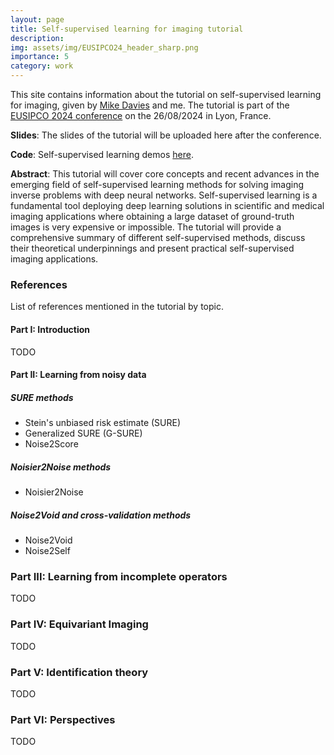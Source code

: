 ```yaml
---
layout: page
title: Self-supervised learning for imaging tutorial
description: 
img: assets/img/EUSIPCO24_header_sharp.png
importance: 5
category: work
---
```

This site contains information about the tutorial on self-supervised learning for imaging, given by [Mike Davies](https://www.eng.ed.ac.uk/about/people/professor-michael-e-davies) and me.
The tutorial is part of the [EUSIPCO 2024 conference](https://eusipcolyon.sciencesconf.org/resource/page/id/28) on the 26/08/2024 in Lyon, France.

**Slides**: The slides of the tutorial will be uploaded here after the conference.

**Code**: Self-supervised learning demos [here](https://deepinv.github.io/deepinv/auto_examples/index.html#self-supervised-learning).


**Abstract**: This tutorial will cover core concepts and recent advances in the emerging field of self-supervised
learning methods for solving imaging inverse problems with deep neural networks.
Self-supervised learning is a fundamental tool deploying deep learning solutions in scientific and medical
imaging applications where obtaining a large dataset of ground-truth images is very expensive or impossible.
The tutorial will provide a comprehensive summary of different self-supervised methods, 
discuss their theoretical underpinnings and present practical self-supervised imaging applications.

### References
List of references mentioned in the tutorial by topic.

#### Part I: Introduction

TODO

#### Part II: Learning from noisy data

##### SURE methods
- Stein's unbiased risk estimate (SURE)
- Generalized SURE (G-SURE)
- Noise2Score

##### Noisier2Noise methods
- Noisier2Noise

##### Noise2Void and cross-validation methods
- Noise2Void
- Noise2Self

### Part III: Learning from incomplete operators

TODO

### Part IV: Equivariant Imaging
TODO

### Part V: Identification theory
TODO

### Part VI: Perspectives
TODO